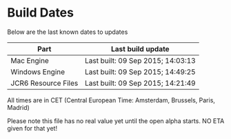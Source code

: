 # Build Dates

Below are the last known dates to updates

Part | Last build update
-----|-----
Mac Engine | Last built: 09 Sep 2015; 14:03:13
Windows Engine | Last built: 09 Sep 2015; 14:49:25
JCR6 Resource Files | Last built: 09 Sep 2015; 14:21:49
All times are in CET (Central European Time: Amsterdam, Brussels, Paris, Madrid)


Please note this file has no real value yet until the open alpha starts. NO ETA given for that yet!
